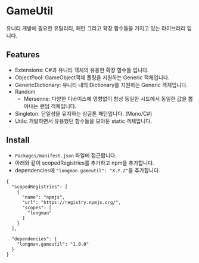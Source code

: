 # GameUtil

유니티 개발에 필요한 유틸리티, 패턴 그리고 확장 함수들을 가지고 있는 라이브러리 입니다.


## Features

- Extensions: C#과 유니티 객체의 유용한 확장 함수들 입니다.
- ObjectPool: GameObject객체 풀링을 지원하는 Generic 객체입니다.
- GenericDictionary: 유니티 내의 Dictionary를 지원하는 Generic 객체입니다.
- Random
  - Mersenne: 다양한 디바이스에 영향없이 항상 동일한 시드에서 동일한 값을 뽑아내는 랜덤 객체입니다.
- Singleton: 단일성을 유지하는 싱글톤 패턴입니다. (Mono/C#)
- Utils: 개발하면서 유용했던 함수들을 모아둔 static 객체입니다.

## Install

- `Packages/manifest.json` 파일에 접근합니다.
- 아래와 같이 scopedRegistries를 추가하고 npm을 추가합니다.
- dependencies에 `"longman.gameutil": "X.Y.Z"`을 추가합니다.

```
{
  "scopedRegistries": [
    {
      "name": "npmjs",
      "url": "https://registry.npmjs.org/",
      "scopes": [
        "longman"
      ]
    }
  ],

  "dependencies": {
    "longman.gameutil": "1.0.0"
  }
}
```